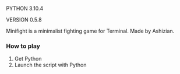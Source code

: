 PYTHON 3.10.4

VERSION 0.5.8

Minifight is a minimalist fighting game for Terminal.
Made by Ashizian.

### How to play

1. Get Python
2. Launch the script with Python
